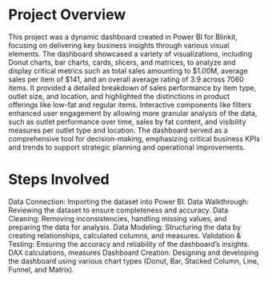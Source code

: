 # Project Overview  
This project was a dynamic dashboard created in Power BI for Blinkit, focusing on delivering key business insights through various visual elements. The dashboard showcased a variety of visualizations, including Donut charts, bar charts, cards, slicers, and matrices, to analyze and display critical metrics such as total sales amounting to $1.00M, average sales per item of $141, and an overall average rating of 3.9 across 7060 items. It provided a detailed breakdown of sales performance by item type, outlet size, and location, and highlighted the distinctions in product offerings like low-fat and regular items. Interactive components like filters enhanced user engagement by allowing more granular analysis of the data, such as outlet performance over time, sales by fat content, and visibility measures per outlet type and location. The dashboard served as a comprehensive tool for decision-making, emphasizing critical business KPIs and trends to support strategic planning and operational improvements.

# Steps Involved  
Data Connection: Importing the dataset into Power BI.
Data Walkthrough: Reviewing the dataset to ensure completeness and accuracy.
Data Cleaning: Removing inconsistencies, handling missing values, and preparing the data for analysis.
Data Modeling: Structuring the data by creating relationships, calculated columns, and measures.
Validation & Testing: Ensuring the accuracy and reliability of the dashboard’s insights.
DAX calculations, measures 
Dashboard Creation: Designing and developing the dashboard using various chart types (Donut, Bar, Stacked Column, Line, Funnel, and Matrix).
